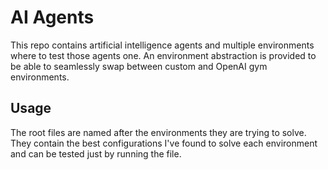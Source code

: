 # AI Agents

This repo contains artificial intelligence agents and multiple environments where to 
test those agents one. An environment abstraction is provided to be able to seamlessly
swap between custom and OpenAI gym environments.

## Usage

The root files are named after the environments they are trying to solve. They contain
the best configurations I've found to solve each environment and can be tested just by
running the file.
